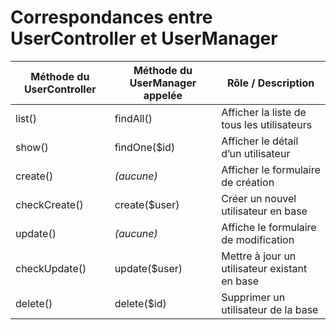 # Correspondances entre UserController et UserManager

| Méthode du UserController | Méthode du UserManager appelée | Rôle / Description |
|--------------------------|--------------------------------|--------------------|
| list()                   | findAll()                      | Afficher la liste de tous les utilisateurs |
| show()                   | findOne($id)                   | Afficher le détail d’un utilisateur |
| create()                 | _(aucune)_                     | Afficher le formulaire de création |
| checkCreate()            | create($user)                  | Créer un nouvel utilisateur en base |
| update()                 | _(aucune)_                     | Affiche le formulaire de modification |
| checkUpdate()            | update($user)                  | Mettre à jour un utilisateur existant en base |
| delete()                 | delete($id)                    | Supprimer un utilisateur de la base |